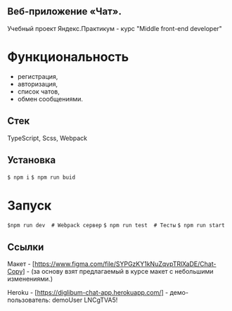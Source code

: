 ## Веб-приложение «Чат».

Учебный проект Яндекс.Практикум - курс "Middle front-end developer"

# Функциональность
- регистрация,
- авторизация,
- список чатов,
- обмен сообщениями.

## Стек 
TypeScript, Scss, Webpack


## Установка

`$ npm i`
 `$ npm run buid`
 

# Запуск

`$npm run dev  # Webpack сервер`
`$ npm run test  # Тесты`
`$ npm run start` 


## Ссылки

Макет - [https://www.figma.com/file/SYPGzKY1kNuZqvpTRlXaDE/Chat-Copy] - (за основу взят предлагаемый в курсе макет с небольшими изменениями.)

Heroku - [https://diglibum-chat-app.herokuapp.com/] - демо-пользователь: demoUser LNCgTVA5!



